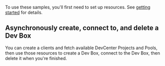 To use these samples, you'll first need to set up resources. See [getting started](https://github.com/Azure/azure-sdk-for-net/blob/main/sdk/devcenter/Azure.Developer.DevCenter/README.md#getting-started) for details.

## <scenario> Asynchronously create, connect to, and delete a Dev Box

You can create a clients and fetch available DevCenter Projects and Pools, then use those resources to create a Dev Box, connect to the Dev Box, then delete it when you're finished.
